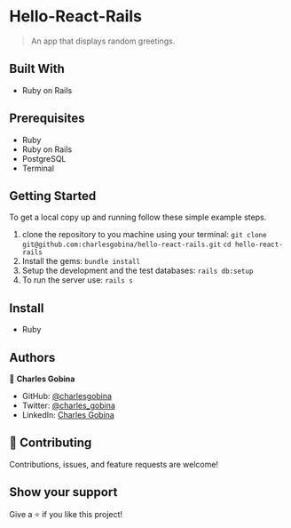 # Hello-React-Rails

> An app that displays random greetings.

## Built With

- Ruby on Rails

## Prerequisites

- Ruby
- Ruby on Rails
- PostgreSQL
- Terminal

## Getting Started

To get a local copy up and running follow these simple example steps.

1. clone the repository to you machine using your terminal:
   `git clone git@github.com:charlesgobina/hello-react-rails.git`
   `cd hello-react-rails`
2. Install the gems:
   `bundle install`
3. Setup the development and the test databases:
   `rails db:setup`
4. To run the server use:
   `rails s`

## Install

- Ruby

## Authors

👤 **Charles Gobina**

- GitHub: [@charlesgobina](https://github.com/charlesgobina)
- Twitter: [@charles_gobina](https://twitter.com/charles_gobina)
- LinkedIn: [Charles Gobina](https://www.linkedin.com/in/charlesgobina/)

## 🤝 Contributing

Contributions, issues, and feature requests are welcome!


## Show your support

Give a ⭐️ if you like this project!